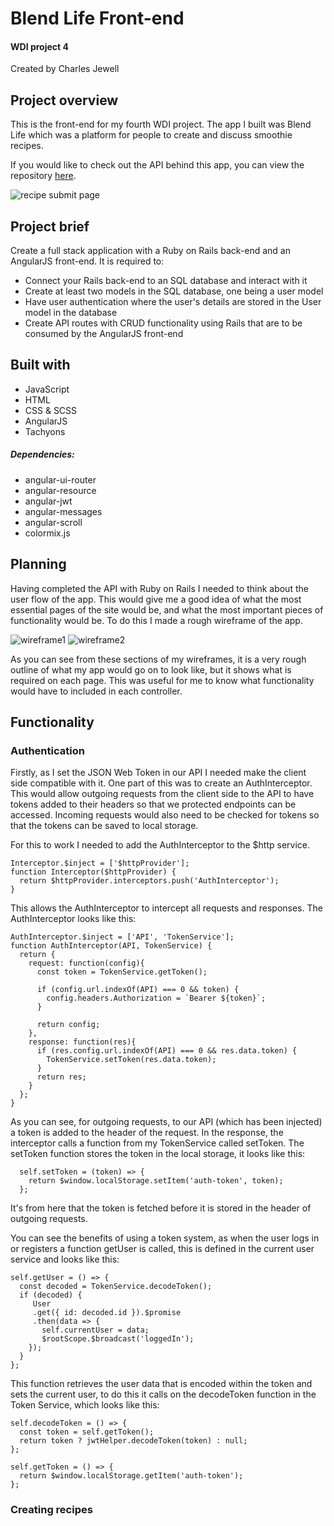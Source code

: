 # Blend Life Front-end

#### WDI project 4

Created by Charles Jewell

## Project overview

This is the front-end for my fourth WDI project. The app I built was Blend Life which was a platform for people to create and discuss smoothie recipes. 

If you would like to check out the API behind this app, you can view the repository [here](https://github.com/cjewell47/blend-life-api "Blend Life API").


![recipe submit page](http://i.imgur.com/nXECmG4.png)

## Project brief

Create a full stack application with a Ruby on Rails back-end and an AngularJS front-end. It is required to:

* Connect your Rails back-end to an SQL database and interact with it
* Create at least two models in the SQL database, one being a user model
* Have user authentication where the user's details are stored in the User model in the database
* Create API routes with CRUD functionality using Rails that are to be consumed by the AngularJS front-end

## Built with

* JavaScript
* HTML
* CSS & SCSS
* AngularJS
* Tachyons

##### Dependencies:

* angular-ui-router
* angular-resource
* angular-jwt
* angular-messages
* angular-scroll
* colormix.js

## Planning

Having completed the API with Ruby on Rails I needed to think about the user flow of the app. This would give me a good idea of what the most essential pages of the site would be, and what the most important pieces of functionality would be. To do this I made a rough wireframe of the app.

![wireframe1](http://i.imgur.com/IO3Az2j.png)
![wireframe2](http://i.imgur.com/FS3ba0q.png)

As you can see from these sections of my wireframes, it is a very rough outline of what my app would go on to look like, but it shows what is required on each page. This was useful for me to know what functionality would have to included in each controller.

## Functionality

### Authentication

Firstly, as I set the JSON Web Token in our API I needed make the client side compatible with it. One part of this was to create an AuthInterceptor. This would allow outgoing requests from the client side to the API to have tokens added to their headers so that we protected endpoints can be accessed. Incoming requests would also need to be checked for tokens so that the tokens can be saved to local storage.

For this to work I needed to add the AuthInterceptor to the $http service.

```
Interceptor.$inject = ['$httpProvider'];
function Interceptor($httpProvider) {
  return $httpProvider.interceptors.push('AuthInterceptor');
}
```
This allows the AuthInterceptor to intercept all requests and responses. The AuthInterceptor looks like this:

```
AuthInterceptor.$inject = ['API', 'TokenService'];
function AuthInterceptor(API, TokenService) {
  return {
    request: function(config){
      const token = TokenService.getToken();

      if (config.url.indexOf(API) === 0 && token) {
        config.headers.Authorization = `Bearer ${token}`;
      }

      return config;
    },
    response: function(res){
      if (res.config.url.indexOf(API) === 0 && res.data.token) {
        TokenService.setToken(res.data.token);
      }
      return res;
    }
  };
}
```

As you can see, for outgoing requests, to our API (which has been injected) a token is added to the header of the request. In the response, the interceptor calls a function from my TokenService called setToken. The setToken function stores the token in the local storage, it looks like this:

```
  self.setToken = (token) => {
    return $window.localStorage.setItem('auth-token', token);
  };
```

It's from here that the token is fetched before it is stored in the header of outgoing requests.


You can see the benefits of using a token system, as when the user logs in or registers a function getUser is called, this is defined in the current user service and looks like this:

```
self.getUser = () => {
  const decoded = TokenService.decodeToken();
  if (decoded) {
  	 User
   	 .get({ id: decoded.id }).$promise
   	 .then(data => {
       self.currentUser = data;
       $rootScope.$broadcast('loggedIn');
    });
  }
};
```

This function retrieves the user data that is encoded within the token and sets the current user, to do this it calls on the decodeToken function in the Token Service, which looks like this:

```
self.decodeToken = () => {
  const token = self.getToken();
  return token ? jwtHelper.decodeToken(token) : null;
};

self.getToken = () => {
  return $window.localStorage.getItem('auth-token');
};
```

### Creating recipes









